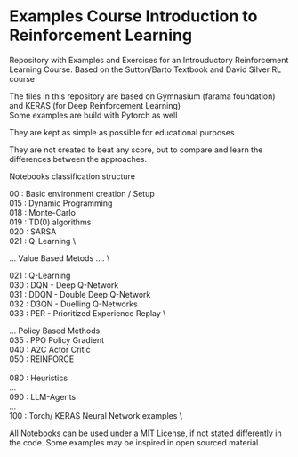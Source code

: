 # Examples Course Introduction to Reinforcement Learning

Repository with Examples and Exercises for an Introuductory Reinforcement Learning Course. Based on the Sutton/Barto Textbook 
and David Silver RL course

The files in this repository are based on Gymnasium (farama foundation) and KERAS (for Deep Reinforcement Learning) <br>
Some examples are build with Pytorch as well <br>

They are kept as simple as possible for educational purposes

They are not created to beat any score, but to compare and learn the differences between the approaches.

Notebooks classification structure

00 : Basic environment creation / Setup \
015 : Dynamic Programming           \
018 : Monte-Carlo                   \
019 : TD(0) algorithms              \
020 : SARSA                         \
021 : Q-Learning                    \

... Value Based Metods ....         \ 

021 : Q-Learning                    \
030 : DQN - Deep Q-Network          \
031 : DDQN - Double Deep Q-Network  \
032 : D3QN - Duelling Q-Networks    \
033 : PER - Prioritized Experience Replay \

... Policy Based Methods           \
035 : PPO Policy Gradient           \
040 : A2C Actor Critic                  \
050 : REINFORCE                     \
...                                 \
080 : Heuristics                    \
...                                 \
090 : LLM-Agents                    \
...                                 \
100 : Torch/ KERAS Neural Network examples  \

All Notebooks can be used under a MIT License, if not stated differently in the code. 
Some examples may be inspired in open sourced material.
